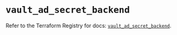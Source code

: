 # `vault_ad_secret_backend`

Refer to the Terraform Registry for docs: [`vault_ad_secret_backend`](https://registry.terraform.io/providers/hashicorp/vault/4.5.0/docs/resources/ad_secret_backend).
